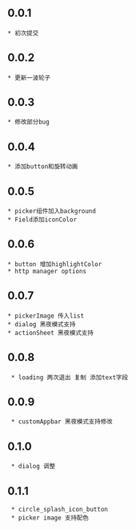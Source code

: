 ## 0.0.1
    * 初次提交
## 0.0.2
    * 更新一波轮子
## 0.0.3
    * 修改部分bug
## 0.0.4
    * 添加button和旋转动画
## 0.0.5
    * picker组件加入background
    * Field添加iconColor
## 0.0.6
    * button 增加highlightColor
    * http manager options
## 0.0.7
    * pickerImage 传入list
    * dialog 黑夜模式支持
    * actionSheet 黑夜模式支持
## 0.0.8
     * loading 两次退出 复制 添加text字段
## 0.0.9
     * customAppbar 黑夜模式支持修改
## 0.1.0
     * dialog 调整
## 0.1.1
     * circle_splash_icon_button
     * picker image 支持配色     